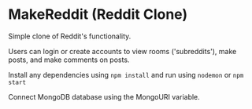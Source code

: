 # MakeReddit (Reddit Clone)
Simple clone of Reddit's functionality.

Users can login or create accounts to view rooms ('subreddits'), make posts, and make comments on posts. 

Install any dependencies using ```npm install``` and run using ```nodemon``` or ```npm start```

Connect MongoDB database using the MongoURI variable.